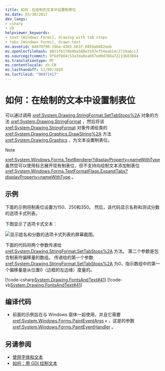 ```yaml
---
title: 如何：在绘制的文本中设置制表位
ms.date: 03/30/2017
dev_langs:
- csharp
- vb
helpviewer_keywords:
- text [Windows Forms], drawing with tab stops
- tabs [Windows Forms], drawn text
ms.assetid: 64878f98-39ba-4303-b63f-0859ab682eeb
ms.openlocfilehash: 8821f6170b8ba588e3197ef54eab14c2719a6cc3
ms.sourcegitcommit: 9f6df084c53a3da0ea657ed0d708a72213683084
ms.translationtype: MT
ms.contentlocale: zh-CN
ms.lasthandoff: 12/09/2020
ms.locfileid: "96971417"
---
```

# <a name="how-to-set-tab-stops-in-drawn-text"></a>如何：在绘制的文本中设置制表位
可以通过调用 <xref:System.Drawing.StringFormat.SetTabStops%2A> 对象的方法 <xref:System.Drawing.StringFormat> ，然后将该 <xref:System.Drawing.StringFormat> 对象传递给类的 <xref:System.Drawing.Graphics.DrawString%2A> 方法 <xref:System.Drawing.Graphics> ，为文本设置制表位。  
  
> [!NOTE]
> <xref:System.Windows.Forms.TextRenderer?displayProperty=nameWithType>虽然您可以使用标志展开现有制表位，但不支持向绘制文本添加制表位 <xref:System.Windows.Forms.TextFormatFlags.ExpandTabs?displayProperty=nameWithType> 。  
  
## <a name="example"></a>示例  
 下面的示例将制表位设置为150、250和350。 然后，该代码显示名称和测试分数的选项卡式列表。  
  
 下图显示了选项卡式文本：  
  
 ![显示姓名和分数的选项卡式列表的屏幕截图。](./media/how-to-set-tab-stops-in-drawn-text/tab-list-names-test-scores.png)  
  
 下面的代码将两个参数传递给 <xref:System.Drawing.StringFormat.SetTabStops%2A> 方法。 第二个参数是包含制表符偏移量的数组。 传递给的第一个参数 <xref:System.Drawing.StringFormat.SetTabStops%2A> 为0，指示数组中的第一个偏移量是从位置0（边框的左边缘）度量的。  
  
 [!code-csharp[System.Drawing.FontsAndText#41](~/samples/snippets/csharp/VS_Snippets_Winforms/System.Drawing.FontsAndText/CS/Class1.cs#41)]
 [!code-vb[System.Drawing.FontsAndText#41](~/samples/snippets/visualbasic/VS_Snippets_Winforms/System.Drawing.FontsAndText/VB/Class1.vb#41)]  
  
## <a name="compiling-the-code"></a>编译代码  
  
- 前面的示例旨在与 Windows 窗体一起使用，并且它需要 <xref:System.Windows.Forms.PaintEventArgs> `e` ，这是的参数 <xref:System.Windows.Forms.PaintEventHandler> 。  
  
## <a name="see-also"></a>另请参阅

- [使用字体和文本](using-fonts-and-text.md)
- [如何：用 GDI 绘制文本](how-to-draw-text-with-gdi.md)
